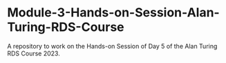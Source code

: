 # Module-3-Hands-on-Session-Alan-Turing-RDS-Course

A repository to work on the Hands-on Session of Day 5 of the Alan Turing RDS Course 2023.
